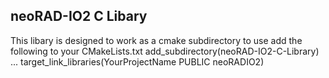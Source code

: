 ## neoRAD-IO2 C Libary

This libary is designed to work as a cmake subdirectory 
to use add the following to your CMakeLists.txt
add_subdirectory(neoRAD-IO2-C-Library)
...
target_link_libraries(YourProjectName PUBLIC neoRADIO2) 